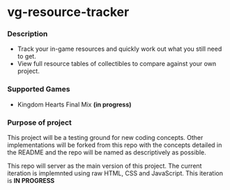 # vg-resource-tracker
### Description
* Track your in-game resources and quickly work out what you still need to get. 
* View full resource tables of collectibles to compare against your own project.

### Supported Games
* Kingdom Hearts Final Mix **(in progress)**

### Purpose of project
This project will be a testing ground for new coding concepts. Other implementations will be forked from this repo with the concepts detailed in the README and the repo will be named as descriptively as possible. 

This repo will server as the main version of this project. The current iteration is implemnted using raw HTML, CSS and JavaScript. This iteration is **IN PROGRESS**